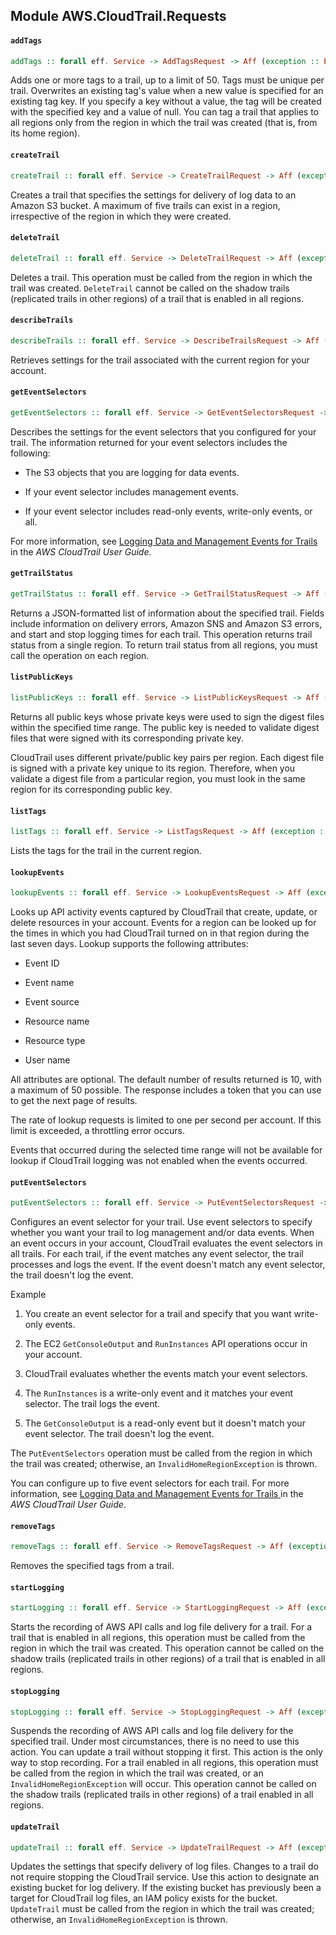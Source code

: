 ## Module AWS.CloudTrail.Requests

#### `addTags`

``` purescript
addTags :: forall eff. Service -> AddTagsRequest -> Aff (exception :: EXCEPTION | eff) AddTagsResponse
```

<p>Adds one or more tags to a trail, up to a limit of 50. Tags must be unique per trail. Overwrites an existing tag's value when a new value is specified for an existing tag key. If you specify a key without a value, the tag will be created with the specified key and a value of null. You can tag a trail that applies to all regions only from the region in which the trail was created (that is, from its home region).</p>

#### `createTrail`

``` purescript
createTrail :: forall eff. Service -> CreateTrailRequest -> Aff (exception :: EXCEPTION | eff) CreateTrailResponse
```

<p>Creates a trail that specifies the settings for delivery of log data to an Amazon S3 bucket. A maximum of five trails can exist in a region, irrespective of the region in which they were created.</p>

#### `deleteTrail`

``` purescript
deleteTrail :: forall eff. Service -> DeleteTrailRequest -> Aff (exception :: EXCEPTION | eff) DeleteTrailResponse
```

<p>Deletes a trail. This operation must be called from the region in which the trail was created. <code>DeleteTrail</code> cannot be called on the shadow trails (replicated trails in other regions) of a trail that is enabled in all regions.</p>

#### `describeTrails`

``` purescript
describeTrails :: forall eff. Service -> DescribeTrailsRequest -> Aff (exception :: EXCEPTION | eff) DescribeTrailsResponse
```

<p>Retrieves settings for the trail associated with the current region for your account.</p>

#### `getEventSelectors`

``` purescript
getEventSelectors :: forall eff. Service -> GetEventSelectorsRequest -> Aff (exception :: EXCEPTION | eff) GetEventSelectorsResponse
```

<p>Describes the settings for the event selectors that you configured for your trail. The information returned for your event selectors includes the following:</p> <ul> <li> <p>The S3 objects that you are logging for data events.</p> </li> <li> <p>If your event selector includes management events.</p> </li> <li> <p>If your event selector includes read-only events, write-only events, or all. </p> </li> </ul> <p>For more information, see <a href="http://docs.aws.amazon.com/awscloudtrail/latest/userguide/logging-management-and-data-events-with-cloudtrail.html">Logging Data and Management Events for Trails </a> in the <i>AWS CloudTrail User Guide</i>.</p>

#### `getTrailStatus`

``` purescript
getTrailStatus :: forall eff. Service -> GetTrailStatusRequest -> Aff (exception :: EXCEPTION | eff) GetTrailStatusResponse
```

<p>Returns a JSON-formatted list of information about the specified trail. Fields include information on delivery errors, Amazon SNS and Amazon S3 errors, and start and stop logging times for each trail. This operation returns trail status from a single region. To return trail status from all regions, you must call the operation on each region.</p>

#### `listPublicKeys`

``` purescript
listPublicKeys :: forall eff. Service -> ListPublicKeysRequest -> Aff (exception :: EXCEPTION | eff) ListPublicKeysResponse
```

<p>Returns all public keys whose private keys were used to sign the digest files within the specified time range. The public key is needed to validate digest files that were signed with its corresponding private key.</p> <note> <p>CloudTrail uses different private/public key pairs per region. Each digest file is signed with a private key unique to its region. Therefore, when you validate a digest file from a particular region, you must look in the same region for its corresponding public key.</p> </note>

#### `listTags`

``` purescript
listTags :: forall eff. Service -> ListTagsRequest -> Aff (exception :: EXCEPTION | eff) ListTagsResponse
```

<p>Lists the tags for the trail in the current region.</p>

#### `lookupEvents`

``` purescript
lookupEvents :: forall eff. Service -> LookupEventsRequest -> Aff (exception :: EXCEPTION | eff) LookupEventsResponse
```

<p>Looks up API activity events captured by CloudTrail that create, update, or delete resources in your account. Events for a region can be looked up for the times in which you had CloudTrail turned on in that region during the last seven days. Lookup supports the following attributes:</p> <ul> <li> <p>Event ID</p> </li> <li> <p>Event name</p> </li> <li> <p>Event source</p> </li> <li> <p>Resource name</p> </li> <li> <p>Resource type</p> </li> <li> <p>User name</p> </li> </ul> <p>All attributes are optional. The default number of results returned is 10, with a maximum of 50 possible. The response includes a token that you can use to get the next page of results.</p> <important> <p>The rate of lookup requests is limited to one per second per account. If this limit is exceeded, a throttling error occurs.</p> </important> <important> <p>Events that occurred during the selected time range will not be available for lookup if CloudTrail logging was not enabled when the events occurred.</p> </important>

#### `putEventSelectors`

``` purescript
putEventSelectors :: forall eff. Service -> PutEventSelectorsRequest -> Aff (exception :: EXCEPTION | eff) PutEventSelectorsResponse
```

<p>Configures an event selector for your trail. Use event selectors to specify whether you want your trail to log management and/or data events. When an event occurs in your account, CloudTrail evaluates the event selectors in all trails. For each trail, if the event matches any event selector, the trail processes and logs the event. If the event doesn't match any event selector, the trail doesn't log the event. </p> <p>Example</p> <ol> <li> <p>You create an event selector for a trail and specify that you want write-only events.</p> </li> <li> <p>The EC2 <code>GetConsoleOutput</code> and <code>RunInstances</code> API operations occur in your account.</p> </li> <li> <p>CloudTrail evaluates whether the events match your event selectors.</p> </li> <li> <p>The <code>RunInstances</code> is a write-only event and it matches your event selector. The trail logs the event.</p> </li> <li> <p>The <code>GetConsoleOutput</code> is a read-only event but it doesn't match your event selector. The trail doesn't log the event. </p> </li> </ol> <p>The <code>PutEventSelectors</code> operation must be called from the region in which the trail was created; otherwise, an <code>InvalidHomeRegionException</code> is thrown.</p> <p>You can configure up to five event selectors for each trail. For more information, see <a href="http://docs.aws.amazon.com/awscloudtrail/latest/userguide/logging-management-and-data-events-with-cloudtrail.html">Logging Data and Management Events for Trails </a> in the <i>AWS CloudTrail User Guide</i>.</p>

#### `removeTags`

``` purescript
removeTags :: forall eff. Service -> RemoveTagsRequest -> Aff (exception :: EXCEPTION | eff) RemoveTagsResponse
```

<p>Removes the specified tags from a trail.</p>

#### `startLogging`

``` purescript
startLogging :: forall eff. Service -> StartLoggingRequest -> Aff (exception :: EXCEPTION | eff) StartLoggingResponse
```

<p>Starts the recording of AWS API calls and log file delivery for a trail. For a trail that is enabled in all regions, this operation must be called from the region in which the trail was created. This operation cannot be called on the shadow trails (replicated trails in other regions) of a trail that is enabled in all regions.</p>

#### `stopLogging`

``` purescript
stopLogging :: forall eff. Service -> StopLoggingRequest -> Aff (exception :: EXCEPTION | eff) StopLoggingResponse
```

<p>Suspends the recording of AWS API calls and log file delivery for the specified trail. Under most circumstances, there is no need to use this action. You can update a trail without stopping it first. This action is the only way to stop recording. For a trail enabled in all regions, this operation must be called from the region in which the trail was created, or an <code>InvalidHomeRegionException</code> will occur. This operation cannot be called on the shadow trails (replicated trails in other regions) of a trail enabled in all regions.</p>

#### `updateTrail`

``` purescript
updateTrail :: forall eff. Service -> UpdateTrailRequest -> Aff (exception :: EXCEPTION | eff) UpdateTrailResponse
```

<p>Updates the settings that specify delivery of log files. Changes to a trail do not require stopping the CloudTrail service. Use this action to designate an existing bucket for log delivery. If the existing bucket has previously been a target for CloudTrail log files, an IAM policy exists for the bucket. <code>UpdateTrail</code> must be called from the region in which the trail was created; otherwise, an <code>InvalidHomeRegionException</code> is thrown.</p>


